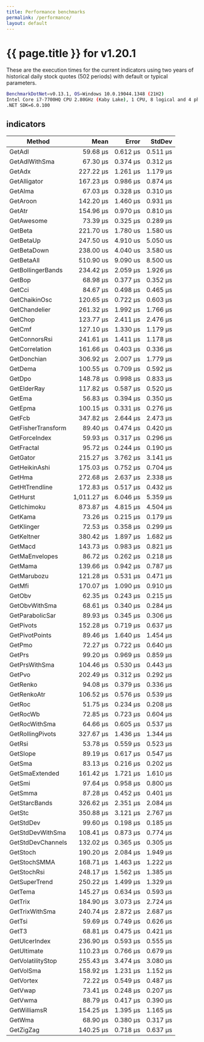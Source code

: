 ```yaml
---
title: Performance benchmarks
permalink: /performance/
layout: default
---
```


# {{ page.title }} for v1.20.1

These are the execution times for the current indicators using two years of historical daily stock quotes (502 periods) with default or typical parameters.

``` bash
BenchmarkDotNet=v0.13.1, OS=Windows 10.0.19044.1348 (21H2)
Intel Core i7-7700HQ CPU 2.80GHz (Kaby Lake), 1 CPU, 8 logical and 4 physical cores
.NET SDK=6.0.100
```

## indicators

|             Method |        Mean |    Error |   StdDev |
|------------------- |------------:|---------:|---------:|
|             GetAdl |    59.68 μs | 0.612 μs | 0.511 μs |
|      GetAdlWithSma |    67.30 μs | 0.374 μs | 0.312 μs |
|             GetAdx |   227.22 μs | 1.261 μs | 1.179 μs |
|       GetAlligator |   167.23 μs | 0.986 μs | 0.874 μs |
|            GetAlma |    67.03 μs | 0.328 μs | 0.310 μs |
|           GetAroon |   142.20 μs | 1.460 μs | 0.931 μs |
|             GetAtr |   154.96 μs | 0.970 μs | 0.810 μs |
|         GetAwesome |    73.39 μs | 0.325 μs | 0.289 μs |
|            GetBeta |   221.70 us | 1.780 us | 1.580 us |
|          GetBetaUp |   247.50 us | 4.910 us | 5.050 us |
|        GetBetaDown |   238.00 us | 4.040 us | 3.580 us |
|         GetBetaAll |   510.90 us | 9.090 us | 8.500 us |
|  GetBollingerBands |   234.42 μs | 2.059 μs | 1.926 μs |
|             GetBop |    68.98 μs | 0.377 μs | 0.352 μs |
|             GetCci |    84.67 μs | 0.498 μs | 0.465 μs |
|      GetChaikinOsc |   120.65 μs | 0.722 μs | 0.603 μs |
|      GetChandelier |   261.32 μs | 1.992 μs | 1.766 μs |
|            GetChop |   123.77 μs | 2.411 μs | 2.476 μs |
|             GetCmf |   127.10 μs | 1.330 μs | 1.179 μs |
|      GetConnorsRsi |   241.61 μs | 1.411 μs | 1.178 μs |
|     GetCorrelation |   161.66 μs | 0.403 μs | 0.336 μs |
|        GetDonchian |   306.92 μs | 2.007 μs | 1.779 μs |
|       GetDema |   100.55 μs | 0.709 μs | 0.592 μs |
|             GetDpo |   148.78 μs | 0.998 μs | 0.833 μs |
|        GetElderRay |   117.82 μs | 0.587 μs | 0.520 μs |
|             GetEma |    56.83 μs | 0.394 μs | 0.350 μs |
|            GetEpma |   100.15 μs | 0.331 μs | 0.276 μs |
|             GetFcb |   347.82 μs | 2.644 μs | 2.473 μs |
| GetFisherTransform |    89.40 μs | 0.474 μs | 0.420 μs |
|      GetForceIndex |    59.93 μs | 0.317 μs | 0.296 μs |
|         GetFractal |    95.72 μs | 0.244 μs | 0.190 μs |
|           GetGator |   215.27 μs | 3.762 μs | 3.141 μs |
|      GetHeikinAshi |   175.03 μs | 0.752 μs | 0.704 μs |
|             GetHma |   272.68 μs | 2.637 μs | 2.338 μs |
|     GetHtTrendline |   172.83 μs | 0.517 μs | 0.432 μs |
|           GetHurst | 1,011.27 μs | 6.046 μs | 5.359 μs |
|        GetIchimoku |   873.87 μs | 4.815 μs | 4.504 μs |
|            GetKama |    73.26 μs | 0.215 μs | 0.179 μs |
|         GetKlinger |    72.53 μs | 0.358 μs | 0.299 μs |
|         GetKeltner |   380.42 μs | 1.897 μs | 1.682 μs |
|            GetMacd |   143.73 μs | 0.983 μs | 0.821 μs |
|     GetMaEnvelopes |    86.72 μs | 0.262 μs | 0.218 μs |
|            GetMama |   139.66 μs | 0.942 μs | 0.787 μs |
|        GetMarubozu |   121.28 μs | 0.531 μs | 0.471 μs |
|             GetMfi |   170.07 μs | 1.090 μs | 0.910 μs |
|             GetObv |    62.35 μs | 0.243 μs | 0.215 μs |
|      GetObvWithSma |    68.61 μs | 0.340 μs | 0.284 μs |
|    GetParabolicSar |    89.93 μs | 0.345 μs | 0.306 μs |
|          GetPivots |   152.28 μs | 0.719 μs | 0.637 μs |
|     GetPivotPoints |    89.46 μs | 1.640 μs | 1.454 μs |
|             GetPmo |    72.27 μs | 0.722 μs | 0.640 μs |
|             GetPrs |    99.20 μs | 0.969 μs | 0.859 μs |
|      GetPrsWithSma |   104.46 μs | 0.530 μs | 0.443 μs |
|             GetPvo |   202.49 μs | 0.312 μs | 0.292 μs |
|           GetRenko |    94.08 μs | 0.379 μs | 0.336 μs |
|        GetRenkoAtr |   106.52 μs | 0.576 μs | 0.539 μs |
|             GetRoc |    51.75 μs | 0.234 μs | 0.208 μs |
|           GetRocWb |    72.85 μs | 0.723 μs | 0.604 μs |
|      GetRocWithSma |    64.66 μs | 0.605 μs | 0.537 μs |
|   GetRollingPivots |   327.67 μs | 1.436 μs | 1.344 μs |
|             GetRsi |    53.78 μs | 0.559 μs | 0.523 μs |
|           GetSlope |    89.19 μs | 0.617 μs | 0.547 μs |
|             GetSma |    83.13 μs | 0.216 μs | 0.202 μs |
|     GetSmaExtended |   161.42 μs | 1.721 μs | 1.610 μs |
|             GetSmi |    97.64 μs | 0.958 μs | 0.800 μs |
|            GetSmma |    87.28 μs | 0.452 μs | 0.401 μs |
|      GetStarcBands |   326.62 μs | 2.351 μs | 2.084 μs |
|             GetStc |   350.88 μs | 3.121 μs | 2.767 μs |
|          GetStdDev |    99.60 μs | 0.198 μs | 0.185 μs |
|   GetStdDevWithSma |   108.41 μs | 0.873 μs | 0.774 μs |
|  GetStdDevChannels |   132.02 μs | 0.365 μs | 0.305 μs |
|           GetStoch |   190.20 μs | 2.084 μs | 1.949 μs |
|       GetStochSMMA |   168.71 μs | 1.463 μs | 1.222 μs |
|        GetStochRsi |   248.17 μs | 1.562 μs | 1.385 μs |
|      GetSuperTrend |   250.22 μs | 1.499 μs | 1.329 μs |
|       GetTema |   145.27 μs | 0.634 μs | 0.593 μs |
|            GetTrix |   184.90 μs | 3.073 μs | 2.724 μs |
|     GetTrixWithSma |   240.74 μs | 2.872 μs | 2.687 μs |
|             GetTsi |    59.69 μs | 0.749 μs | 0.626 μs |
|              GetT3 |    68.81 μs | 0.475 μs | 0.421 μs |
|      GetUlcerIndex |   236.90 μs | 0.593 μs | 0.555 μs |
|        GetUltimate |   110.23 μs | 0.766 μs | 0.679 μs |
|  GetVolatilityStop |   255.43 μs | 3.474 μs | 3.080 μs |
|          GetVolSma |   158.92 μs | 1.231 μs | 1.152 μs |
|          GetVortex |    72.22 μs | 0.549 μs | 0.487 μs |
|            GetVwap |    73.41 μs | 0.248 μs | 0.207 μs |
|            GetVwma |    88.79 μs | 0.417 μs | 0.390 μs |
|       GetWilliamsR |   154.25 μs | 1.395 μs | 1.165 μs |
|             GetWma |    68.90 μs | 0.380 μs | 0.317 μs |
|          GetZigZag |   140.25 μs | 0.718 μs | 0.637 μs |
